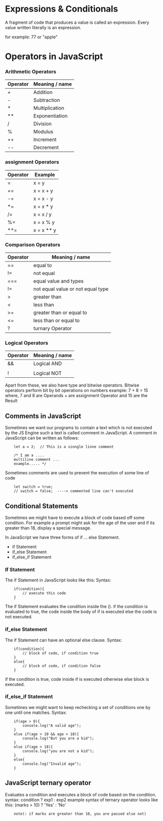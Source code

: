 # Expressions & Conditionals
A fragment of code that produces a value is called an expression. Every value written literally is an expression.

for example: 77 or "apple"

# Operators in JavaScript
### Arithmetic Operators

| Operator  |  Meaning / name            |
|-----------|----------------------------|
|    +      |   Addition                 |
|   -       |   Subtraction              |
|    *      |   Multiplication           |
|    **     |   Exponentiation           |
|    /      |   Division                 |
|    %      |   Modulus                  |
|    ++     |   Increment                |
|    --     |   Decrement                |


### assignment Operators

| Operator  |  Example                   |
|-----------|----------------------------|
|    =      |     x = y                  |
|    +=     |     x = x + y              |
|    -=     |     x = x - y              |
|    *=     |     x = x * y              |
|    /=     |     x = x / y              |
|    %=     |     x = x % y              |
|    **=    |     x = x ** y             |



### Comparison Operators

| Operator  |  Meaning / name                      |
|-----------|--------------------------------------|
|    ==     |   equal to                           |
|    !=     |   not equal                          |
|    ===    |   equal value and types              |
|    !=     |   not equal value or not equal type  |
|    >      |   greater than                       |
|    <      |   less than                          |
|    >=     |   greater than or equal to           |
|    <=     |   less than or equal to              |
|     ?     |   turnary Operator                   |


### Logical Operators

| Operator  |  Meaning / name                      |
|-----------|--------------------------------------|
|    &&     |   Logical AND                        |
|    ||     |   Logical OR                         |
|    !      |   Logical NOT                        |


Apart from these, we also have type and bitwise operators. Bitwise operators perform bit by bit operations on numbers
        example:
                7 + 8 = 15
                where,
                    7 and 8 are Operands
                    + are assignment Operator and
                    15 are the Result


## Comments in JavaScript
Sometimes we want our programs to contain a text which is not executed by the JS Engine such a text is called comment in JavaScript.
A comment in JavaScript can be written as follows:

        let a = 2;  // This is a sinngle linne comment

        /* I am a ....
        multiline comment ...
        example..... */

Sometimes comments are used to prevent the execution of some line of code

        let switch = true;
        // switch = false;  ----> commented line can't executed


## Conditional Statements
Sometimes we might have to execute a block of code based off some condition.
For example a prompt might ask for the age of the user and if its greater than 18, display a special message.

In JavaScript we have three forms of if ... else Statement.
* if Statement
* if_else Statement
* if_else_if Statement

### If Statement
The if Statement in JavaScript looks like this:
    Syntax:

        if(condition){
            // execute this code
        }

The if Statement evaluates the condition inside the ().
if the condition is evaluated to true, the code inside the body of if is executed else the code is not executed.

### if_else Statement
The if Statement can have an optional else clause.
    Syntax:

        if(condition){
            // block of code, if condition true
        }
        else{
            // block of code, if condition false
        }

if the condition is true, code inside if is executed otherwise else block is executed.

### if_else_if Statement
Sometimes we might want to keep rechecking a set of conditions one by one until one matches.
    Syntax:

        if(age > 0){
            console.log("A valid age");
        }
        else if(age > 10 && age < 18){
            console.log("But you are a kid");
        }
        else if(age > 18){
            console.log("you are not a kid");
        }
        else{
            console.log("Invalid age");
        }


## JavaScript ternary operator
Evaluates a condition and executes a block of code based on the condition.
                syntax:
                    condition ? exp1 : exp2
        example syntax of ternary operator looks like this:
                (marks > 10) ? 'Yes' : 'No'

        note(: if marks are greater than 10, you are passed else not)
